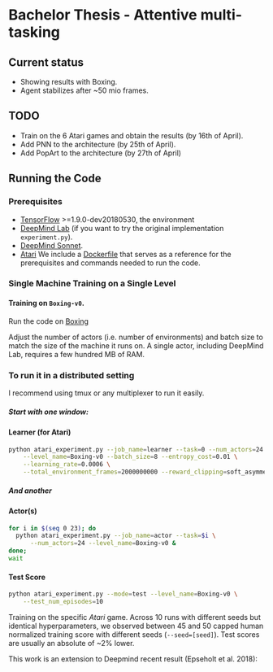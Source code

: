 # Bachelor Thesis - Attentive multi-tasking

## Current status
- Showing results with Boxing.
- Agent stabilizes after ~50 mio frames. 

## TODO 
- Train on the 6 Atari games and obtain the results (by 16th of April).
- Add PNN to the architecture (by 25th of April).
- Add PopArt to the architecture (by 27th of April)


## Running the Code

### Prerequisites

- [TensorFlow][tensorflow] >=1.9.0-dev20180530, the environment
- [DeepMind Lab][deepmind_lab] (if you want to try the original implementation `experiment.py`).  
- [DeepMind Sonnet][sonnet].
- [Atari](http://gym.openai.com/) 
We include a [Dockerfile][dockerfile] that serves as a reference for the
prerequisites and commands needed to run the code.

### Single Machine Training on a Single Level

#### Training on `Boxing-v0`. 
Run the code on [Boxing](https://gym.openai.com/envs/Boxing-v0/)

Adjust the number of actors (i.e. number of environments) and batch size to
match the size of the machine it runs on. A single actor, including DeepMind
Lab, requires a few hundred MB of RAM.

### To run it in a distributed setting 
I recommend using tmux or any multiplexer to run it easily. 

##### Start with one window:
#### Learner (for Atari)

```sh
python atari_experiment.py --job_name=learner --task=0 --num_actors=24 \
    --level_name=Boxing-v0 --batch_size=8 --entropy_cost=0.01 \
    --learning_rate=0.0006 \
    --total_environment_frames=2000000000 --reward_clipping=soft_asymmetric
```
##### And another
#### Actor(s)

```sh
for i in $(seq 0 23); do
  python atari_experiment.py --job_name=actor --task=$i \
      --num_actors=24 --level_name=Boxing-v0 &
done;
wait
```
#### Test Score 

```sh
python atari_experiment.py --mode=test --level_name=Boxing-v0 \
    --test_num_episodes=10
```

Training on the specific *Atari* game. Across 10 runs with different seeds
but identical hyperparameters, we observed between 45 and 50 capped human
normalized training score with different seeds (`--seed=[seed]`). Test scores
are usually an absolute of ~2% lower.


This work is an extension to Deepmind recent result (Epseholt et al. 2018): 

[arxiv]: https://arxiv.org/abs/1802.01561
[deepmind_lab]: https://github.com/deepmind/lab
[sonnet]: https://github.com/deepmind/sonnet
[learning_nav]: https://arxiv.org/abs/1804.00168
[generate_images]: https://deepmind.com/blog/learning-to-generate-images/
[tensorflow]: https://github.com/tensorflow/tensorflow
[dockerfile]: Dockerfile
[dmlab30]: https://github.com/deepmind/lab/tree/master/game_scripts/levels/contributed/dmlab30
